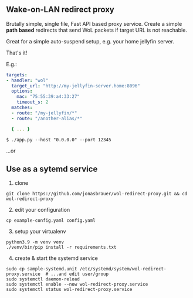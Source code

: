 ## Wake-on-LAN redirect proxy

Brutally simple, single file, Fast API based proxy service. Create a simple **path based**
redirects that send WoL packets if target URL is not reachable.

Great for a simple auto-suspend setup, e.g. your home jellyfin server.

That's it!

E.g.:
```yaml
targets:
- handler: "wol"
  target_url: "http://my-jellyfin-server.home:8096"
  options:
    mac: "75:55:39:a4:33:27"
    timeout_s: 2
  matches:
  - route: "/my-jellyfin/*"
  - route: "/another-alias/*"

  { ... }
```

```shell
$ ./app.py --host "0.0.0.0" --port 12345
```
...or 

## Use as a sytemd service

1. clone
```shell
git clone https://github.com/jonasbrauer/wol-redirect-proxy.git && cd wol-redirect-proxy
```

2. edit your configuration
```shell
cp example-config.yaml config.yaml
```

3. setup your virtualenv
```shell
python3.9 -m venv venv
./venv/bin/pip install -r requirements.txt
```

4. create & start the systemd service
```shell
sudo cp sample-systemd.unit /etc/systemd/system/wol-redirect-proxy.service  # ...and edit user/group
sudo systemctl daemon-reload
sudo systemctl enable --now wol-redirect-proxy.service
sudo systemctl status wol-redirect-proxy.service
```
